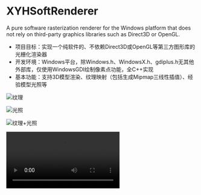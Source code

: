 # XYHSoftRenderer
A pure software rasterization renderer for the Windows platform that does not rely on third-party graphics libraries such as Direct3D or OpenGL.

- 项目目标：实现一个纯软件的、不依赖Direct3D或OpenGL等第三方图形库的光栅化渲染器
- 开发环境：Windows平台，除Windows.h、WindowsX.h、gdiplus.h无其他外部库，仅使用WindowsGDI绘制像素点功能，全C++实现
- 基本功能：支持3D模型渲染、纹理映射（包括生成Mipmap三线性插值）、经验模型光照等

![纹理](D:\Typora\assets\纹理-1744883016374-1.png)

![光照](D:\Typora\assets\光照-1744883016374-2.png)

![纹理+光照](D:\Typora\assets\纹理+光照-1744883016374-3.png)

<video src=".\展示结果/演示视频.mp4"></video>

## 
